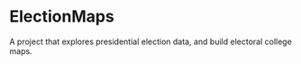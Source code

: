 # ElectionMaps
A project that explores presidential election data, and build electoral college maps.
